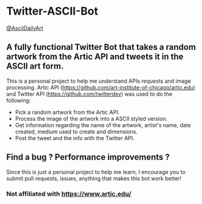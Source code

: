 # Twitter-ASCII-Bot 
<a href="https://twitter.com/AsciiDailyArt">@AsciiDailyArt<a/>

## A fully functional Twitter Bot that takes a random artwork from the Artic API and tweets it in the ASCII art form.

This is a personal project to help me understand APIs requests and image processing. Artic API (https://github.com/art-institute-of-chicago/artic.edu) and Twitter API (https://github.com/twitterdev) was used to do the following:

* Pick a random artwork from the Artic API.
* Process the image of the artwork into a ASCII styled version.
* Get information regarding the name of the artwork, artist's name, date created, medium used to create and dimensions.
* Post the tweet and the info with the Twitter API.

## Find a bug ? Performance improvements ?

Since this is just a personal project to help me learn, I encourage you to submit pull requests, issues, anything that makes this bot work better!

### Not affiliated with https://www.artic.edu/

